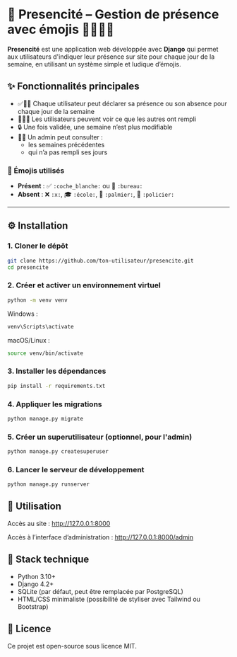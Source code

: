 # 📅 Presencité – Gestion de présence avec émojis 🧑‍💼✅❌

**Presencité** est une application web développée avec **Django** qui permet aux utilisateurs d'indiquer leur présence sur site pour chaque jour de la semaine, en utilisant un système simple et ludique d’émojis.

## ✨ Fonctionnalités principales

- ✅🧑‍💼 Chaque utilisateur peut déclarer sa présence ou son absence pour chaque jour de la semaine
- 🧑‍🤝‍🧑 Les utilisateurs peuvent voir ce que les autres ont rempli
- 🔒 Une fois validée, une semaine n’est plus modifiable
- 🕵️‍♂️ Un admin peut consulter :
  - les semaines précédentes
  - qui n’a pas rempli ses jours

### 🔁 Émojis utilisés

- **Présent** : ✅ `:coche_blanche:` ou 🏢 `:bureau:`
- **Absent** : ❌ `:x:`, 🎓 `:école:`, 🌴 `:palmier:`, 👮 `:policier:`

---

## ⚙️ Installation

### 1. Cloner le dépôt

```bash
git clone https://github.com/ton-utilisateur/presencite.git
cd presencite
```

### 2. Créer et activer un environnement virtuel
```bash
python -m venv venv
```
Windows :
```bash
venv\Scripts\activate
```
macOS/Linux :

```bash
source venv/bin/activate
```

### 3. Installer les dépendances
```bash
pip install -r requirements.txt
```

### 4. Appliquer les migrations
```bash
python manage.py migrate
```

### 5. Créer un superutilisateur (optionnel, pour l'admin)
```bash
python manage.py createsuperuser
```

### 6. Lancer le serveur de développement
```bash
python manage.py runserver
```

## 🚀 Utilisation
Accès au site : http://127.0.0.1:8000

Accès à l’interface d’administration : http://127.0.0.1:8000/admin

## 🔧 Stack technique
- Python 3.10+
- Django 4.2+
- SQLite (par défaut, peut être remplacée par PostgreSQL)
- HTML/CSS minimaliste (possibilité de styliser avec Tailwind ou Bootstrap)

## 📄 Licence
Ce projet est open-source sous licence MIT.